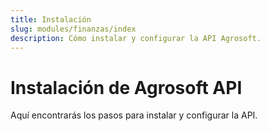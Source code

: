 ```yaml
---
title: Instalación
slug: modules/finanzas/index
description: Cómo instalar y configurar la API Agrosoft.
---
```


#  Instalación de Agrosoft API

Aquí encontrarás los pasos para instalar y configurar la API.
